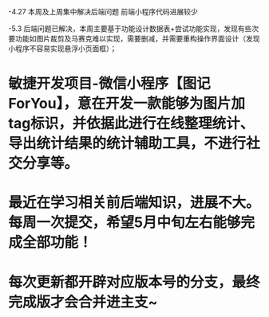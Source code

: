 -4.27 本周及上周集中解决后端问题 前端小程序代码进展较少
                                        
-5.3 后端问题已解决，本周主要基于功能设计数据表+尝试功能实现，发现有些次要功能如图片裁剪及马赛克难以实现，需要删减，并需要重构操作界面设计（发现小程序不容易实现悬浮小页面框）；

# 敏捷开发项目-微信小程序【图记ForYou】，意在开发一款能够为图片加tag标识，并依据此进行在线整理统计、导出统计结果的统计辅助工具，不进行社交分享等。
# 最近在学习相关前后端知识，进展不大。每周一次提交，希望5月中旬左右能够完成全部功能！
# 每次更新都开辟对应版本号的分支，最终完成版才会合并进主支~
